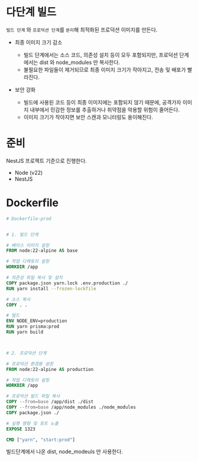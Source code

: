 # 다단계 빌드

`빌드 단계` 와 `프로덕션 단계`를 `분리`해 최적화된 프로덕션 이미지를 만든다.

- 최종 이미지 크기 감소

  - 빌드 단계에서는 소스 코드, 의존성 설치 등이 모두 포함되지만, 프로덕션 단계에서는 dist 와 node_modules 만 복사한다.
  - 불필요한 파일들이 제거되므로 최종 이미지 크기가 작아지고, 전송 및 배포가 빨라진다.

- 보안 강화
  - 빌드에 사용된 코드 등이 최종 이미지에는 포함되지 않기 때문에, 공격가자 이미지 내부에서 민감한 정보를 추출하거나 취약점을 악용할 위험이 줄어든다.
  - 이미지 크기가 작아지면 보안 스캔과 모니터링도 용이해진다.

# 준비

NestJS 프로젝트 기준으로 진행한다.

- Node (v22)
- NestJS

# Dockerfile

```Dockerfile
# Dockerfile-prod


# 1. 빌드 단계

# 베이스 이미지 설정
FROM node:22-alpine AS base

# 작업 디렉토리 설정
WORKDIR /app

# 의존성 파일 복사 및 설치
COPY package.json yarn.lock .env.production ./
RUN yarn install --frozen-lockfile

# 소스 복사
COPY . .

# 빌드
ENV NODE_ENV=production
RUN yarn prisma:prod
RUN yarn build



# 2. 프로덕션 단계

# 프로덕션 환경용 설정
FROM node:22-alpine AS production

# 작업 디렉토리 설정
WORKDIR /app

# 프로덕션 빌드 파일 복사
COPY --from=base /app/dist ./dist
COPY --from=base /app/node_modules ./node_modules
COPY package.json ./

# 실행 명령 및 포트 노출
EXPOSE 1323

CMD ["yarn", "start:prod"]

```

빌드단계에서 나온 dist, node_modeuls 만 사용한다.
